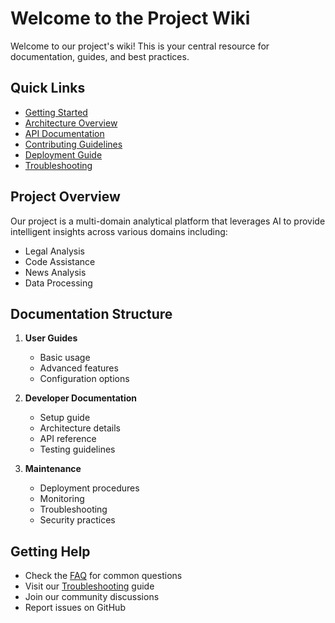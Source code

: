 # Welcome to the Project Wiki

Welcome to our project's wiki! This is your central resource for documentation, guides, and best practices.

## Quick Links

- [Getting Started](./Getting-Started.md)
- [Architecture Overview](./Architecture.md)
- [API Documentation](./API-Documentation.md)
- [Contributing Guidelines](./Contributing.md)
- [Deployment Guide](./Deployment.md)
- [Troubleshooting](./Troubleshooting.md)

## Project Overview

Our project is a multi-domain analytical platform that leverages AI to provide intelligent insights across various domains including:

- Legal Analysis
- Code Assistance
- News Analysis
- Data Processing

## Documentation Structure

1. **User Guides**
   - Basic usage
   - Advanced features
   - Configuration options

2. **Developer Documentation**
   - Setup guide
   - Architecture details
   - API reference
   - Testing guidelines

3. **Maintenance**
   - Deployment procedures
   - Monitoring
   - Troubleshooting
   - Security practices

## Getting Help

- Check the [FAQ](./FAQ.md) for common questions
- Visit our [Troubleshooting](./Troubleshooting.md) guide
- Join our community discussions
- Report issues on GitHub
